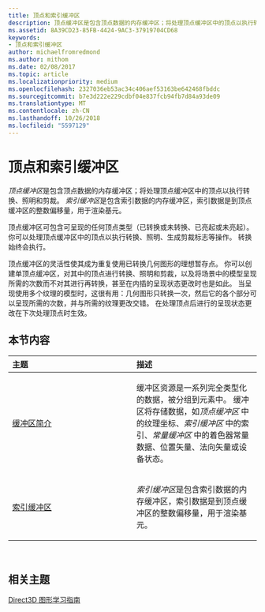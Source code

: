 ```yaml
---
title: 顶点和索引缓冲区
description: 顶点缓冲区是包含顶点数据的内存缓冲区；将处理顶点缓冲区中的顶点以执行转换、照明和剪裁。
ms.assetid: 8A39CD23-85FB-4424-9AC3-37919704CD68
keywords:
- 顶点和索引缓冲区
author: michaelfromredmond
ms.author: mithom
ms.date: 02/08/2017
ms.topic: article
ms.localizationpriority: medium
ms.openlocfilehash: 2327036eb53ac34c406aef53163be642468fbddc
ms.sourcegitcommit: b7e3d222e229cdbf04e837fcb94fb7d84a93de09
ms.translationtype: MT
ms.contentlocale: zh-CN
ms.lasthandoff: 10/26/2018
ms.locfileid: "5597129"
---
```

# <a name="vertex-and-index-buffers"></a>顶点和索引缓冲区


*顶点缓冲区*是包含顶点数据的内存缓冲区；将处理顶点缓冲区中的顶点以执行转换、照明和剪裁。 *索引缓冲区*是包含索引数据的内存缓冲区，索引数据是到顶点缓冲区的整数偏移量，用于渲染基元。

顶点缓冲区可包含可呈现的任何顶点类型（已转换或未转换、已亮起或未亮起）。 你可以处理顶点缓冲区中的顶点以执行转换、照明、生成剪裁标志等操作。 转换始终会执行。

顶点缓冲区的灵活性使其成为重复使用已转换几何图形的理想暂存点。 你可以创建单顶点缓冲区，对其中的顶点进行转换、照明和剪裁，以及将场景中的模型呈现所需的次数而不对其进行再转换，甚至在内插的呈现状态更改时也是如此。 当呈现使用多个纹理的模型时，这很有用：几何图形只转换一次，然后它的各个部分可以呈现所需的次数，并与所需的纹理更改交错。 在处理顶点后进行的呈现状态更改在下次处理顶点时生效。

## <a name="span-idin-this-sectionspanin-this-section"></a><span id="in-this-section"></span>本节内容


<table>
<colgroup>
<col width="50%" />
<col width="50%" />
</colgroup>
<thead>
<tr class="header">
<th align="left">主题</th>
<th align="left">描述</th>
</tr>
</thead>
<tbody>
<tr class="odd">
<td align="left"><p><a href="introduction-to-buffers.md">缓冲区简介</a></p></td>
<td align="left"><p>缓冲区资源是一系列完全类型化的数据，被分组到元素中。 缓冲区将存储数据，如<em>顶点缓冲区</em> 中的纹理坐标、<em>索引缓冲区</em> 中的索引、<em>常量缓冲区</em> 中的着色器常量数据、位置矢量、法向矢量或设备状态。</p></td>
</tr>
<tr class="even">
<td align="left"><p><a href="index-buffers.md">索引缓冲区</a></p></td>
<td align="left"><p><em>索引缓冲区</em>是包含索引数据的内存缓冲区，索引数据是到顶点缓冲区的整数偏移量，用于渲染基元。</p></td>
</tr>
</tbody>
</table>

 

## <a name="span-idrelated-topicsspanrelated-topics"></a><span id="related-topics"></span>相关主题


[Direct3D 图形学习指南](index.md)

 

 




